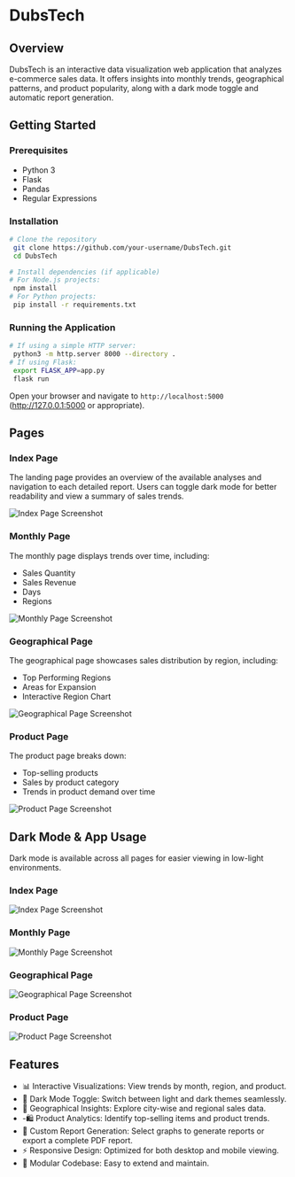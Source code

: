 # DubsTech

## Overview

DubsTech is an interactive data visualization web application that analyzes e-commerce sales data.
It offers insights into monthly trends, geographical patterns, and product popularity, along with a dark mode toggle and automatic report generation.

## Getting Started

### Prerequisites

- Python 3
- Flask
- Pandas
- Regular Expressions

### Installation

```bash
# Clone the repository
 git clone https://github.com/your-username/DubsTech.git
 cd DubsTech

# Install dependencies (if applicable)
# For Node.js projects:
 npm install
# For Python projects:
 pip install -r requirements.txt
```

### Running the Application

```bash
# If using a simple HTTP server:
 python3 -m http.server 8000 --directory .
# If using Flask:
 export FLASK_APP=app.py
 flask run
```

Open your browser and navigate to `http://localhost:5000` (http://127.0.0.1:5000 or appropriate).

## Pages

### Index Page
The landing page provides an overview of the available analyses and navigation to each detailed report.
Users can toggle dark mode for better readability and view a summary of sales trends.

![Index Page Screenshot](readmeimages/homepage.png)

### Monthly Page
The monthly page displays trends over time, including:
- Sales Quantity
- Sales Revenue
- Days
- Regions

![Monthly Page Screenshot](readmeimages/monthlyanalysis.png)

### Geographical Page
The geographical page showcases sales distribution by region, including:
- Top Performing Regions
- Areas for Expansion
- Interactive Region Chart

![Geographical Page Screenshot](readmeimages/geographicalanalysis.png)

### Product Page
The product page breaks down:
- Top-selling products
- Sales by product category
- Trends in product demand over time

![Product Page Screenshot](readmeimages/productanalysis.png)


## Dark Mode & App Usage
Dark mode is available across all pages for easier viewing in low-light environments.

### Index Page

![Index Page Screenshot](readmeimages/darkhome.png)

### Monthly Page

![Monthly Page Screenshot](readmeimages/darkmonthly.png)

### Geographical Page

![Geographical Page Screenshot](readmeimages/darkgeographical.png)

### Product Page

![Product Page Screenshot](readmeimages/darkproduct.png)


## Features
- 📊 Interactive Visualizations: View trends by month, region, and product.
- 🌙 Dark Mode Toggle: Switch between light and dark themes seamlessly.
- 📍 Geographical Insights: Explore city-wise and regional sales data.
- -🛍️ Product Analytics: Identify top-selling items and product trends.
- 📄 Custom Report Generation: Select graphs to generate reports or export a complete PDF report.
- ⚡ Responsive Design: Optimized for both desktop and mobile viewing.
- 🧩 Modular Codebase: Easy to extend and maintain.
